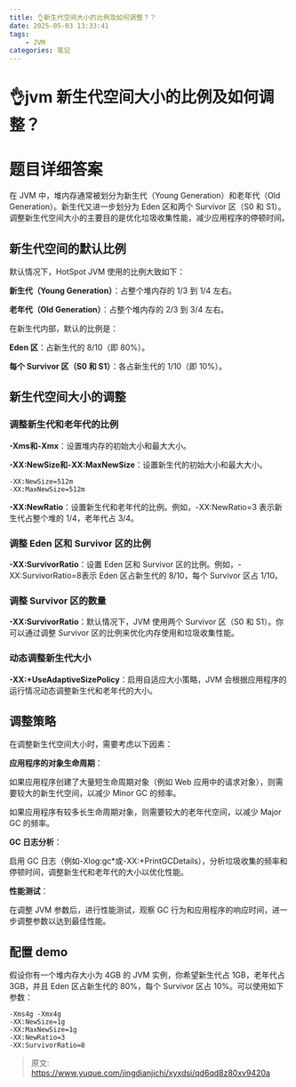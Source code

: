 ```yaml
---
title: 👌新生代空间大小的比例及如何调整？？
date: 2025-05-03 13:33:41
tags:
	- JVM
categories: 笔记
--- 
```

# 👌jvm 新生代空间大小的比例及如何调整？

# 题目详细答案
在 JVM 中，堆内存通常被划分为新生代（Young Generation）和老年代（Old Generation）。新生代又进一步划分为 Eden 区和两个 Survivor 区（S0 和 S1）。调整新生代空间大小的主要目的是优化垃圾收集性能，减少应用程序的停顿时间。

## 新生代空间的默认比例
默认情况下，HotSpot JVM 使用的比例大致如下：

**新生代（Young Generation）**：占整个堆内存的 1/3 到 1/4 左右。

**老年代（Old Generation）**：占整个堆内存的 2/3 到 3/4 左右。

在新生代内部，默认的比例是：

**Eden 区**：占新生代的 8/10（即 80%）。

**每个 Survivor 区（S0 和 S1）**：各占新生代的 1/10（即 10%）。

## 新生代空间大小的调整
### 调整新生代和老年代的比例
**-Xms和-Xmx**：设置堆内存的初始大小和最大大小。

**-XX:NewSize和-XX:MaxNewSize**：设置新生代的初始大小和最大大小。

```plain
-XX:NewSize=512m
-XX:MaxNewSize=512m
```

**-XX:NewRatio**：设置新生代和老年代的比例。例如，-XX:NewRatio=3 表示新生代占整个堆的 1/4，老年代占 3/4。

### 调整 Eden 区和 Survivor 区的比例
**-XX:SurvivorRatio**：设置 Eden 区和 Survivor 区的比例。例如，-XX:SurvivorRatio=8表示 Eden 区占新生代的 8/10，每个 Survivor 区占 1/10。

### 调整 Survivor 区的数量
**-XX:SurvivorRatio**：默认情况下，JVM 使用两个 Survivor 区（S0 和 S1）。你可以通过调整 Survivor 区的比例来优化内存使用和垃圾收集性能。

### 动态调整新生代大小
**-XX:+UseAdaptiveSizePolicy**：启用自适应大小策略，JVM 会根据应用程序的运行情况动态调整新生代和老年代的大小。

## 调整策略
在调整新生代空间大小时，需要考虑以下因素：

**应用程序的对象生命周期**：

如果应用程序创建了大量短生命周期对象（例如 Web 应用中的请求对象），则需要较大的新生代空间，以减少 Minor GC 的频率。

如果应用程序有较多长生命周期对象，则需要较大的老年代空间，以减少 Major GC 的频率。

**GC 日志分析**：

启用 GC 日志（例如-Xlog:gc*或-XX:+PrintGCDetails），分析垃圾收集的频率和停顿时间，调整新生代和老年代的大小以优化性能。

**性能测试**：

在调整 JVM 参数后，进行性能测试，观察 GC 行为和应用程序的响应时间，进一步调整参数以达到最佳性能。

## 配置 demo
假设你有一个堆内存大小为 4GB 的 JVM 实例，你希望新生代占 1GB，老年代占 3GB，并且 Eden 区占新生代的 80%，每个 Survivor 区占 10%。可以使用如下参数：

```plain
-Xms4g -Xmx4g
-XX:NewSize=1g 
-XX:MaxNewSize=1g
-XX:NewRatio=3
-XX:SurvivorRatio=8
```



> 原文: <https://www.yuque.com/jingdianjichi/xyxdsi/qd6qd8z80xv9420a>